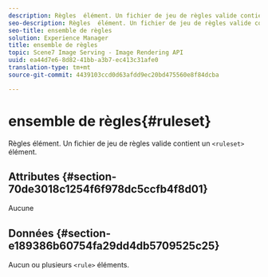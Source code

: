 ```yaml
---
description: Règles  élément. Un fichier de jeu de règles valide contient un élément <rule eset>.
seo-description: Règles  élément. Un fichier de jeu de règles valide contient un élément <rule eset>.
seo-title: ensemble de règles
solution: Experience Manager
title: ensemble de règles
topic: Scene7 Image Serving - Image Rendering API
uuid: ea44d7e6-8d82-41bb-a3b7-ec413c31afe0
translation-type: tm+mt
source-git-commit: 4439103ccd0d63afdd9ec20bd475560e8f84dcba

---
```



# ensemble de règles{#ruleset}

Règles  élément. Un fichier de jeu de règles valide contient un `<ruleset>` élément.

## Attributes {#section-70de3018c1254f6f978dc5ccfb4f8d01}

Aucune

## Données {#section-e189386b60754fa29dd4db5709525c25}

Aucun ou plusieurs `<rule>` éléments.
